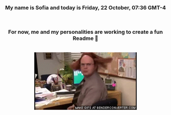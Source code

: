 


<div align="center">
<h3 >My name is Sofia and today is Friday, 22 October, 07:36 GMT-4</h3><br>
<h3 >For now, me and my personalities are working to create a fun Readme 👋
</h3><br>
<img src='img/dwight.gif' alt='working...'/>
</div>
